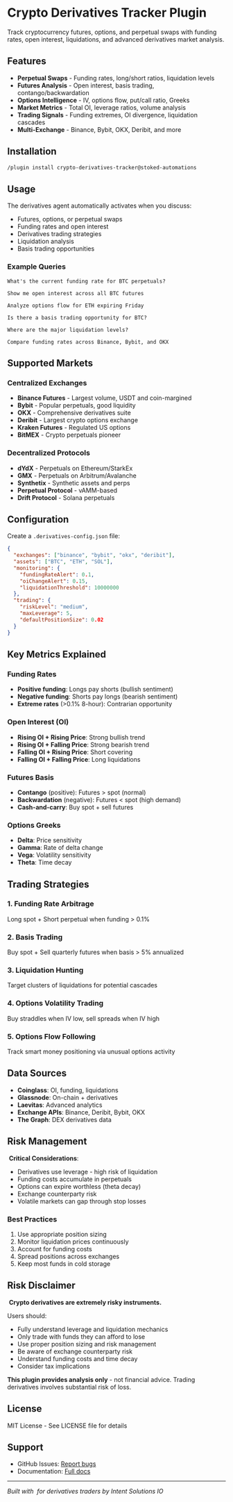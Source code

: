 # Crypto Derivatives Tracker Plugin

Track cryptocurrency futures, options, and perpetual swaps with funding rates, open interest, liquidations, and advanced derivatives market analysis.

## Features

- **Perpetual Swaps** - Funding rates, long/short ratios, liquidation levels
- **Futures Analysis** - Open interest, basis trading, contango/backwardation
- **Options Intelligence** - IV, options flow, put/call ratio, Greeks
- **Market Metrics** - Total OI, leverage ratios, volume analysis
- **Trading Signals** - Funding extremes, OI divergence, liquidation cascades
- **Multi-Exchange** - Binance, Bybit, OKX, Deribit, and more

## Installation

```bash
/plugin install crypto-derivatives-tracker@stoked-automations
```

## Usage

The derivatives agent automatically activates when you discuss:
- Futures, options, or perpetual swaps
- Funding rates and open interest
- Derivatives trading strategies
- Liquidation analysis
- Basis trading opportunities

### Example Queries

```
What's the current funding rate for BTC perpetuals?

Show me open interest across all BTC futures

Analyze options flow for ETH expiring Friday

Is there a basis trading opportunity for BTC?

Where are the major liquidation levels?

Compare funding rates across Binance, Bybit, and OKX
```

## Supported Markets

### Centralized Exchanges
- **Binance Futures** - Largest volume, USDT and coin-margined
- **Bybit** - Popular perpetuals, good liquidity
- **OKX** - Comprehensive derivatives suite
- **Deribit** - Largest crypto options exchange
- **Kraken Futures** - Regulated US options
- **BitMEX** - Crypto perpetuals pioneer

### Decentralized Protocols
- **dYdX** - Perpetuals on Ethereum/StarkEx
- **GMX** - Perpetuals on Arbitrum/Avalanche
- **Synthetix** - Synthetic assets and perps
- **Perpetual Protocol** - vAMM-based
- **Drift Protocol** - Solana perpetuals

## Configuration

Create a `.derivatives-config.json` file:

```json
{
  "exchanges": ["binance", "bybit", "okx", "deribit"],
  "assets": ["BTC", "ETH", "SOL"],
  "monitoring": {
    "fundingRateAlert": 0.1,
    "oiChangeAlert": 0.15,
    "liquidationThreshold": 10000000
  },
  "trading": {
    "riskLevel": "medium",
    "maxLeverage": 5,
    "defaultPositionSize": 0.02
  }
}
```

## Key Metrics Explained

### Funding Rates
- **Positive funding**: Longs pay shorts (bullish sentiment)
- **Negative funding**: Shorts pay longs (bearish sentiment)
- **Extreme rates** (>0.1% 8-hour): Contrarian opportunity

### Open Interest (OI)
- **Rising OI + Rising Price**: Strong bullish trend
- **Rising OI + Falling Price**: Strong bearish trend
- **Falling OI + Rising Price**: Short covering
- **Falling OI + Falling Price**: Long liquidations

### Futures Basis
- **Contango** (positive): Futures > spot (normal)
- **Backwardation** (negative): Futures < spot (high demand)
- **Cash-and-carry**: Buy spot + sell futures

### Options Greeks
- **Delta**: Price sensitivity
- **Gamma**: Rate of delta change
- **Vega**: Volatility sensitivity
- **Theta**: Time decay

## Trading Strategies

### 1. Funding Rate Arbitrage
Long spot + Short perpetual when funding > 0.1%

### 2. Basis Trading
Buy spot + Sell quarterly futures when basis > 5% annualized

### 3. Liquidation Hunting
Target clusters of liquidations for potential cascades

### 4. Options Volatility Trading
Buy straddles when IV low, sell spreads when IV high

### 5. Options Flow Following
Track smart money positioning via unusual options activity

## Data Sources

- **Coinglass**: OI, funding, liquidations
- **Glassnode**: On-chain + derivatives
- **Laevitas**: Advanced analytics
- **Exchange APIs**: Binance, Deribit, Bybit, OKX
- **The Graph**: DEX derivatives data

## Risk Management

️ **Critical Considerations**:
- Derivatives use leverage - high risk of liquidation
- Funding costs accumulate in perpetuals
- Options can expire worthless (theta decay)
- Exchange counterparty risk
- Volatile markets can gap through stop losses

### Best Practices
1. Use appropriate position sizing
2. Monitor liquidation prices continuously
3. Account for funding costs
4. Spread positions across exchanges
5. Keep most funds in cold storage

## Risk Disclaimer

️ **Crypto derivatives are extremely risky instruments.**

Users should:
- Fully understand leverage and liquidation mechanics
- Only trade with funds they can afford to lose
- Use proper position sizing and risk management
- Be aware of exchange counterparty risk
- Understand funding costs and time decay
- Consider tax implications

**This plugin provides analysis only** - not financial advice. Trading derivatives involves substantial risk of loss.

## License

MIT License - See LICENSE file for details

## Support

- GitHub Issues: [Report bugs](https://github.com/AndroidNextdoor/stoked-automations/issues)
- Documentation: [Full docs](https://docs.claude-code-plugins.com)

---

*Built with ️ for derivatives traders by Intent Solutions IO*
